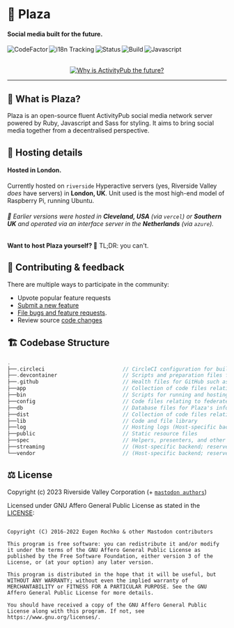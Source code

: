 # 🎍 Plaza

#### Social media built for the future.

<p align="center">
  <a title="Codefactor" target="_blank" href="https://github.com/RiversideValley/Plaza/commits">
    <img align="left" src="https://www.codefactor.io/repository/github/RiversideValley/Plaza/badge" alt="CodeFactor" />
  </a>
  <a title="Localisation" target="_blank" href="https://translate.dev.plaza.theriversi.de">
    <img align="left" src="https://badges.crowdin.net/plaza/localized.svg" alt="i18n Tracking" />
  </a>
  <a title="Status" target="_blank" href="https://status.dev.plaza.theriversi.de">
    <img align="left" src="https://img.shields.io/badge/is%20it%20down%3F-%20" alt="Status" />
  </a>
  <a title="Build" target="_blank" href="https://github.com/RiversideValley/Plaza/actions/workflows/build-image.yml">
    <img align="left" src="https://github.com/RiversideValley/Plaza/actions/workflows/build-image.yml/badge.svg" alt="Build" />
  </a>
  <a title="Javascript" target="_blank" href="https://github.com/RiversideValley/Plaza/actions/workflows/test-js.yml">
    <img align="left" src="https://github.com/RiversideValley/Plaza/actions/workflows/test-js.yml/badge.svg" alt="Javascript" />
  </a>
</p>

<br/>
<br/>

<p align="center">
  <a title="Why is ActivityPub the future?" target="_blank" href="https://youtu.be/IPSbNdBmWKE">
    <img src="https://blog.joinmastodon.org/2018/06/why-activitypub-is-the-future/ezgif-2-60f1b00403.gif" alt="Why is ActivityPub the future?" />
  </a>
</p>

---

<!--## 🎁 Create an account

### Via desktop app
###### ⭐Recommended⭐

[`download`](https://apps.microsoft.com)
[`sideload`](https://github.com/RiversideValley/Plaza/releases)

### Via webapp

[`protocol interconnect`](https://andrexial.org.uk/auth/sign_up)

### Via android app

[`sideload`](https://github.com/RiversideValley/Plaza/releases)-->

## 🤔 What is Plaza?

Plaza is an open-source fluent ActivityPub social media network server powered by Ruby, Javascript and Sass for styling.
It aims to bring social media together from a decentralised perspective. 

<!--## 📸 Screenshots

<a title="Emerald Screenshot" target="_blank" href="https://github.com/RiversideValley/Plaza">
  <img align="left" src="https://user-images.githubusercontent.com/82730163/210150183-fd324c12-5a90-4ffb-964d-c8ccae2c9cee.png" alt="Release" />
</a>-->

## 🪪 Hosting details

#### Hosted in London.

Currently hosted on `riverside` Hyperactive servers (yes, Riverside Valley _does_ have servers) in **London, UK**.
Unit used is the most high-end model of Raspberry Pi, running Ubuntu.

###### 📝 Earlier versions were hosted in **Cleveland, USA** (via `vercel`) or **Southern UK** and operated via an interface server in the **Netherlands** (via `azure`).

**Want to host Plaza yourself? 💭**
TL;DR: you can't.

## 🦜 Contributing & feedback

There are multiple ways to participate in the community:

- Upvote popular feature requests
- [Submit a new feature](https://github.com/RiversideValley/Plaza/pulls)
- [File bugs and feature requests](https://github.com/RiversideValley/Plaza/issues/new/choose).
- Review source [code changes](https://github.com/RiversideValley/Plaza/commits)

## 🏗️ Codebase Structure

```c
.
├──.circleci                         // CircleCI configuration for building Plaza pipeline (disused)
├──.devcontainer                     // Scripts and preparation files for running Plaza in a development container such as github.dev
├──.github                           // Health files for GitHub such as issue templates
├──app                               // Collection of code files relating to the app's frontend
├──bin                               // Scripts for running and hosting Plaza
├──config                            // Code files relating to federated hosting and Ruby bootstrappers
├──db                                // Database files for Plaza's information database (Host-specific backend; reserved for Plaza hosting)
├──dist                              // Collection of code files relating app hosting on domains and port relations
├──lib                               // Code and file library
├──log                               // Hosting logs (Host-specific backend; reserved for Plaza hosting)
├──public                            // Static resource files
├──spec                              // Helpers, presenters, and other code models
├──streaming                         // (Host-specific backend; reserved for Plaza hosting)
└──vendor                            // (Host-specific backend; reserved for Plaza hosting)
```

## ⚖️ License

Copyright (c) 2023 Riverside Valley Corporation (+ [`mastodon authors`](https://github.com/mastodon/mastodon/blob/main/AUTHORS.md))

Licensed under GNU Affero General Public License as stated in the [LICENSE](LICENSE.md):

```

Copyright (C) 2016-2022 Eugen Rochko & other Mastodon contributors

This program is free software: you can redistribute it and/or modify it under the terms of the GNU Affero General Public License as published by the Free Software Foundation, either version 3 of the License, or (at your option) any later version.

This program is distributed in the hope that it will be useful, but WITHOUT ANY WARRANTY; without even the implied warranty of MERCHANTABILITY or FITNESS FOR A PARTICULAR PURPOSE. See the GNU Affero General Public License for more details.

You should have received a copy of the GNU Affero General Public License along with this program. If not, see https://www.gnu.org/licenses/.

```
